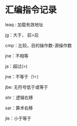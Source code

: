 # 汇编指令记录

leaq : 加载有效地址

jg：大于， 前>后

cmp：比较，目的操作数-源操作数

jne：不相等

ja：超过(>)

jne：不等于（!=）

jbe: 无符号低于或等于

shr：逻辑右移

sar：算术右移

jle：小于等于

